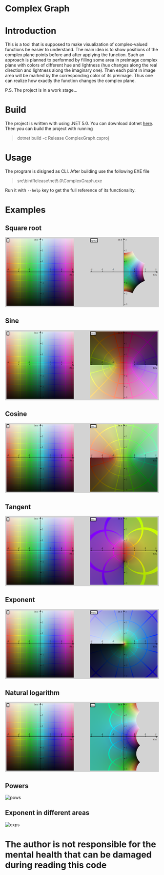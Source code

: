 # Complex Graph

# Introduction

This is a tool that is supposed to make visualization of complex-valued
functions be easier to understand. The main idea is to show positions of
the complex plane points before and after applying the function. Such an
approach is planned to performed by filling some area in preimage complex
plane with colors of different hue and lightness (hue changes along the
real direction and lightness along the imaginary one). Then each point
in image area will be marked by the corresponding color of its preimage.
Thus one can realize how exactly the function changes the complex plane.

P.S. The project is in a work stage...

# Build

The project is written with using .NET 5.0. You can download dotnet
[here](https://dotnet.microsoft.com/download). Then you can build the
project with running
> dotnet build -c Release ComplexGraph.csproj

# Usage

The program is disigned as CLI. After building use the following EXE file
> src\bin\Release\net5.0\ComplexGraph.exe

Run it with `--help` key to get the full reference of its functionality.

# Examples

## Square root
![sqrt](examples/sqrt.png)

## Sine
![sin](examples/sin.png)

## Cosine
![cos](examples/cos.png)

## Tangent
![tan](examples/tan.png)

## Exponent
![exp](examples/exp.png)

## Natural logarithm
![ln](examples/ln.png)

## Powers
![pows](examples/pows.gif)

## Exponent in different areas
![exps](examples/exps.gif)

# **The author is not responsible for the mental health that can be damaged during reading this code**
